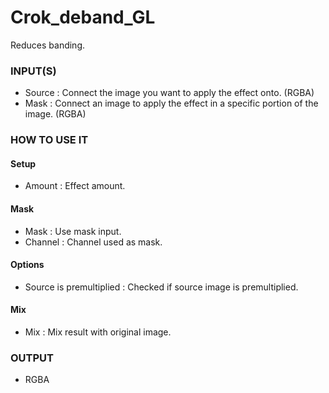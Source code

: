 # Crok_deband_GL

Reduces banding.

### INPUT(S)
* Source : Connect the image you want to apply the effect onto. (RGBA)
* Mask : Connect an image to apply the effect in a specific portion of the image. (RGBA)

### HOW TO USE IT

#### Setup

* Amount : Effect amount.

#### Mask

* Mask : Use mask input.
* Channel : Channel used as mask.

#### Options

* Source is premultiplied : Checked if source image is premultiplied.

#### Mix

* Mix : Mix result with original image.

### OUTPUT
* RGBA